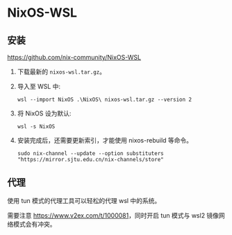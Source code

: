 # NixOS-WSL

## 安装

<https://github.com/nix-community/NixOS-WSL>

1. 下载最新的 `nixos-wsl.tar.gz`。

1. 导入至 WSL 中:

    ```shell
    wsl --import NixOS .\NixOS\ nixos-wsl.tar.gz --version 2
    ```

1. 将 NixOS 设为默认:

    ```shell
    wsl -s NixOS
    ```

1. 安装完成后，还需要更新索引，才能使用 nixos-rebuild 等命令。

    ```shell
    sudo nix-channel --update --option substituters "https://mirror.sjtu.edu.cn/nix-channels/store"
    ```

## 代理

使用 tun 模式的代理工具可以轻松的代理 wsl 中的系统。

需要注意 <https://www.v2ex.com/t/1000081>，同时开启 tun 模式与 wsl2 镜像网络模式会有冲突。
